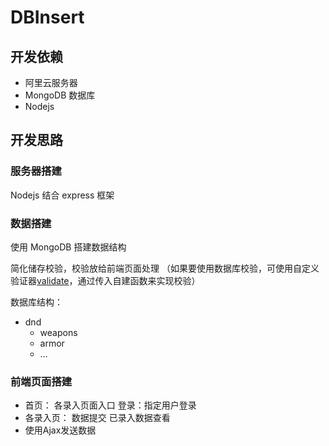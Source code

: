 # DBInsert

## 开发依赖

- 阿里云服务器
- MongoDB 数据库
- Nodejs

## 开发思路

### 服务器搭建

Nodejs 结合 express 框架

### 数据搭建

使用 MongoDB 搭建数据结构

简化储存校验，校验放给前端页面处理
（如果要使用数据库校验，可使用自定义验证器[validate](http://www.mongoosejs.net/docs/validation.html#自定义验证器)，通过传入自建函数来实现校验）

数据库结构：

- dnd
  + weapons
  + armor
  + …

### 前端页面搭建

- 首页：
  各录入页面入口
  登录：指定用户登录
- 各录入页：
  数据提交
  已录入数据查看
- 使用Ajax发送数据